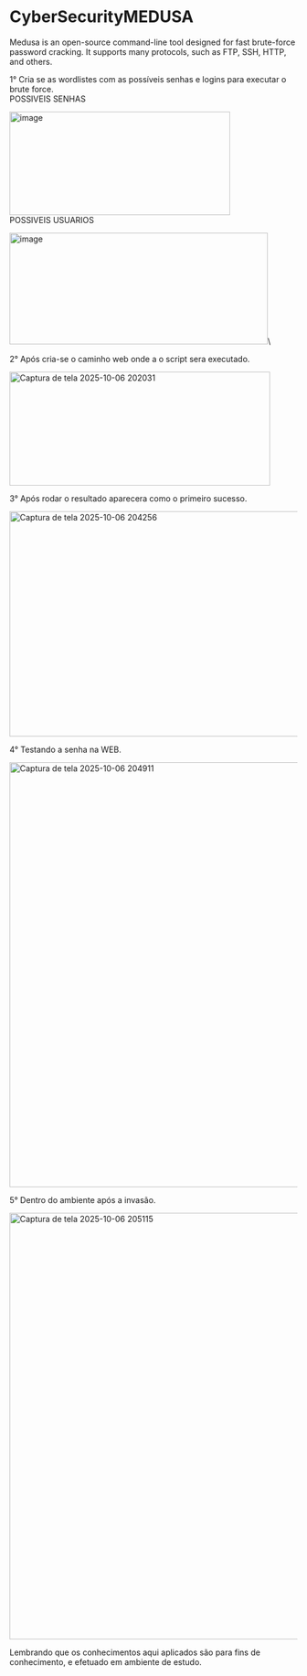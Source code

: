 # CyberSecurityMEDUSA
Medusa is an open-source command-line tool designed for fast brute-force password cracking. It supports many protocols, such as FTP, SSH, HTTP, and others.

1° Cria se as wordlistes com as possíveis senhas e logins para executar o brute force.\
POSSIVEIS SENHAS

<img width="386" height="181" alt="image" src="https://github.com/user-attachments/assets/e36af3a1-de1b-4eed-ac53-b92c0e1d33da" />\
POSSIVEIS USUARIOS

<img width="452" height="195" alt="image" src="https://github.com/user-attachments/assets/7fbce602-b081-4787-b9a4-170be970f603" />\

2° Após cria-se o caminho web onde a o script sera executado.

<img width="456" height="199" alt="Captura de tela 2025-10-06 202031" src="https://github.com/user-attachments/assets/5098ff7a-e71a-4d00-93f1-8528fd7a0fde" />

3° Após rodar o resultado aparecera como o primeiro sucesso.

<img width="1713" height="394" alt="Captura de tela 2025-10-06 204256" src="https://github.com/user-attachments/assets/a9a9450f-d9df-4a1d-9d64-703751ddc91f" />

4° Testando a senha na WEB.

<img width="1248" height="743" alt="Captura de tela 2025-10-06 204911" src="https://github.com/user-attachments/assets/7ef9f897-5f72-4694-85e1-34f85ccd85b5" />

5° Dentro do ambiente após a invasão.

<img width="1024" height="746" alt="Captura de tela 2025-10-06 205115" src="https://github.com/user-attachments/assets/7fa314a6-9343-496c-8c94-724e661978f4" />

Lembrando que os conhecimentos aqui aplicados são para fins de conhecimento, e efetuado em ambiente de estudo.
